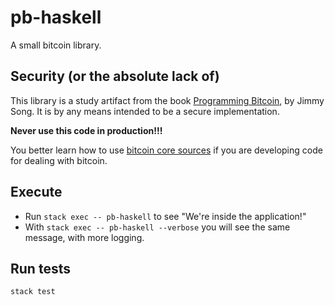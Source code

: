 # pb-haskell

A small bitcoin library.

## Security (or the absolute lack of)

This library is a study artifact from the book [Programming Bitcoin](https://www.oreilly.com/library/view/programming-bitcoin/9781492031482/), by Jimmy Song.
It is by any means intended to be a secure implementation. 

**Never use this code in production!!!**

You better learn how to use [bitcoin core sources](https://github.com/bitcoin) if you are developing code for dealing with bitcoin.

## Execute

* Run `stack exec -- pb-haskell` to see "We're inside the application!"
* With `stack exec -- pb-haskell --verbose` you will see the same message, with more logging.

## Run tests

`stack test`
